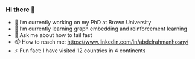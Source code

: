 ### Hi there 👋

- 🔭 I’m currently working on my PhD at Brown University
- 🌱 I’m currently learning graph embedding and reinforcement learning
- 💬 Ask me about how to fail fast
- 📫 How to reach me: https://www.linkedin.com/in/abdelrahmanhosny/
- ⚡ Fun fact: I have visited 12 countries in 4 continents
